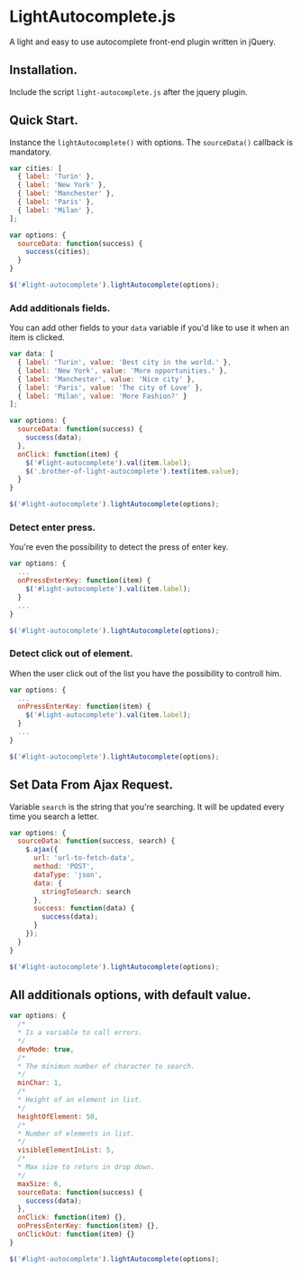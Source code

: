 # LightAutocomplete.js
A light and easy to use autocomplete front-end plugin written in jQuery.
## Installation.
Include the script `light-autocomplete.js` after the jquery plugin.
## Quick Start.
Instance the `lightAutocomplete()` with options. The `sourceData()` callback is mandatory.
```javascript
var cities: [
  { label: 'Turin' },
  { label: 'New York' },
  { label: 'Manchester' },
  { label: 'Paris' },
  { label: 'Milan' },
];

var options: {
  sourceData: function(success) {
    success(cities);
  }
}

$('#light-autocomplete').lightAutocomplete(options);
```
### Add additionals fields.
You can add other fields to your `data` variable if you'd like to use it when an item is clicked.
```javascript
var data: [
  { label: 'Turin', value: 'Best city in the world.' },
  { label: 'New York', value: 'More opportunities.' },
  { label: 'Manchester', value: 'Nice city' },
  { label: 'Paris', value: 'The city of Love' },
  { label: 'Milan', value: 'More Fashion?' }
];

var options: {
  sourceData: function(success) {
    success(data);
  },
  onClick: function(item) {
    $('#light-autocomplete').val(item.label);
    $('.brother-of-light-autocomplete').text(item.value);
  }
}

$('#light-autocomplete').lightAutocomplete(options);
```
### Detect enter press.
You're even the possibility to detect the press of enter key.
```javascript
var options: {
  ...
  onPressEnterKey: function(item) {
    $('#light-autocomplete').val(item.label);
  }
  ...
}

$('#light-autocomplete').lightAutocomplete(options);
```
### Detect click out of element.
When the user click out of the list you have the possibility to controll him.
```javascript
var options: {
  ...
  onPressEnterKey: function(item) {
    $('#light-autocomplete').val(item.label);
  }
  ...
}

$('#light-autocomplete').lightAutocomplete(options);
```
## Set Data From Ajax Request.
Variable `search` is the string that you're searching. It will be updated every time you search a letter.
```javascript
var options: {
  sourceData: function(success, search) {
    $.ajax({
      url: 'url-to-fetch-data',
      method: 'POST',
      dataType: 'json',
      data: {
        stringToSearch: search
      },
      success: function(data) {
        success(data);
      }
    });
  }
}

$('#light-autocomplete').lightAutocomplete(options);
```
## All additionals options, with default value.
```javascript
var options: {
  /*
  * Is a variable to call errors.
  */
  devMode: true,
  /* 
  * The minimun number of character to search.
  */
  minChar: 1,
  /*
  * Height of an element in list.
  */
  heightOfElement: 50,
  /*
  * Number of elements in list.
  */
  visibleElementInList: 5,
  /*
  * Max size to return in drop down.
  */
  maxSize: 6,
  sourceData: function(success) {
    success(data);
  },
  onClick: function(item) {},
  onPressEnterKey: function(item) {},
  onClickOut: function(item) {}
}

$('#light-autocomplete').lightAutocomplete(options);
```